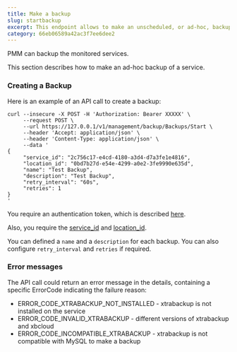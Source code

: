 ```yaml
---
title: Make a backup
slug: startbackup
excerpt: This endpoint allows to make an unscheduled, or ad-hoc, backup of a given service.
category: 66eb06589a42ac3f7ee6dee2
---
```


PMM can backup the monitored services.

This section describes how to make an ad-hoc backup of a service.

### Creating a Backup

Here is an example of an API call to create a backup:

```shell
curl --insecure -X POST -H 'Authorization: Bearer XXXXX' \
     --request POST \
     --url https://127.0.0.1/v1/management/backup/Backups/Start \
     --header 'Accept: application/json' \
     --header 'Content-Type: application/json' \
     --data '
{
     "service_id": "2c756c17-e4cd-4180-a3d4-d7a3fe1e4816",
     "location_id": "0bd7b27d-e54e-4299-a0e2-3fe9990e635d",
     "name": "Test Backup",
     "description": "Test Backup",
     "retry_interval": "60s",
     "retries": 1
}
'
```

You require an authentication token, which is described [here](ref:authentication).

Also, you require the [service_id](ref:listservices) and [location_id](ref:listlocations).

You can defined a `name` and a `description` for each backup. You can also configure `retry_interval` and `retries` if required.

### Error messages

The API call could return an error message in the details, containing a specific ErrorCode indicating the failure reason:
- ERROR_CODE_XTRABACKUP_NOT_INSTALLED - xtrabackup is not installed on the service
- ERROR_CODE_INVALID_XTRABACKUP - different versions of xtrabackup and xbcloud
- ERROR_CODE_INCOMPATIBLE_XTRABACKUP - xtrabackup is not compatible with MySQL to make a backup
